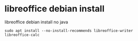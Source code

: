 # libreoffice debian install

libreoffice debian install no java

```
sudo apt install --no-install-recommends libreoffice-writer libreoffice-calc
```
